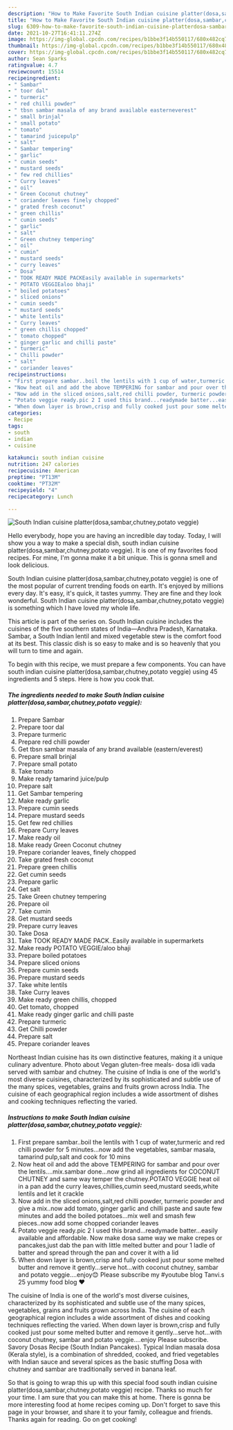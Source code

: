 ```yaml
---
description: "How to Make Favorite South Indian cuisine platter(dosa,sambar,chutney,potato veggie)"
title: "How to Make Favorite South Indian cuisine platter(dosa,sambar,chutney,potato veggie)"
slug: 6309-how-to-make-favorite-south-indian-cuisine-platterdosa-sambar-chutney-potato-veggie
date: 2021-10-27T16:41:11.274Z
image: https://img-global.cpcdn.com/recipes/b1bbe3f14b550117/680x482cq70/south-indian-cuisine-platterdosasambarchutneypotato-veggie-recipe-main-photo.jpg
thumbnail: https://img-global.cpcdn.com/recipes/b1bbe3f14b550117/680x482cq70/south-indian-cuisine-platterdosasambarchutneypotato-veggie-recipe-main-photo.jpg
cover: https://img-global.cpcdn.com/recipes/b1bbe3f14b550117/680x482cq70/south-indian-cuisine-platterdosasambarchutneypotato-veggie-recipe-main-photo.jpg
author: Sean Sparks
ratingvalue: 4.7
reviewcount: 15514
recipeingredient:
- " Sambar"
- " toor dal"
- " turmeric"
- " red chilli powder"
- " tbsn sambar masala of any brand available easterneverest"
- " small brinjal"
- " small potato"
- " tomato"
- " tamarind juicepulp"
- " salt"
- " Sambar tempering"
- " garlic"
- " cumin seeds"
- " mustard seeds"
- " few red chillies"
- " Curry leaves"
- " oil"
- " Green Coconut chutney"
- " coriander leaves finely chopped"
- " grated fresh coconut"
- " green chillis"
- " cumin seeds"
- " garlic"
- " salt"
- " Green chutney tempering"
- " oil"
- " cumin"
- " mustard seeds"
- " curry leaves"
- " Dosa"
- " TOOK READY MADE PACKEasily available in supermarkets"
- " POTATO VEGGIEaloo bhaji"
- " boiled potatoes"
- " sliced onions"
- " cumin seeds"
- " mustard seeds"
- " white lentils"
- " Curry leaves"
- " green chillis chopped"
- " tomato chopped"
- " ginger garlic and chilli paste"
- " turmeric"
- " Chilli powder"
- " salt"
- " coriander leaves"
recipeinstructions:
- "First prepare sambar..boil the lentils with 1 cup of water,turmeric and red chilli powder for 5 minutes...now add the vegetables, sambar masala, tamarind pulp,salt and cook for 10 mins"
- "Now heat oil and add the above TEMPERING for sambar and pour over the lentils....mix.sambar done...now grind all ingredients for COCONUT CHUTNEY and same way temper the chutney.POTATO VEGGIE heat oil in a pan add the curry leaves,chillies,cumin seed,mustard seeds,white lentils and let it crackle"
- "Now add in the sliced onions,salt,red chilli powder, turmeric powder and give a mix..now add tomato, ginger garlic and chilli paste and saute few minutes and add the boiled potatoes...mix well and smash few pieces..now add some chopped coriander leaves"
- "Potato veggie ready.pic 2 I used this brand...readymade batter...easily available and affordable. Now make dosa same way we make crepes or pancakes,just dab the pan with little melted butter and pour 1 ladle of batter and spread through the pan and cover it with a lid"
- "When down layer is brown,crisp and fully cooked just pour some melted butter and remove it gently...serve hot...with coconut chutney, sambar and potato veggie....enjoy😊 Please subscribe my #youtube blog Tanvi.s 25 yummy food blog ❤"
categories:
- Recipe
tags:
- south
- indian
- cuisine

katakunci: south indian cuisine 
nutrition: 247 calories
recipecuisine: American
preptime: "PT13M"
cooktime: "PT32M"
recipeyield: "4"
recipecategory: Lunch

---
```



![South Indian cuisine platter(dosa,sambar,chutney,potato veggie)](https://img-global.cpcdn.com/recipes/b1bbe3f14b550117/680x482cq70/south-indian-cuisine-platterdosasambarchutneypotato-veggie-recipe-main-photo.jpg)

Hello everybody, hope you are having an incredible day today. Today, I will show you a way to make a special dish, south indian cuisine platter(dosa,sambar,chutney,potato veggie). It is one of my favorites food recipes. For mine, I'm gonna make it a bit unique. This is gonna smell and look delicious.

South Indian cuisine platter(dosa,sambar,chutney,potato veggie) is one of the most popular of current trending foods on earth. It's enjoyed by millions every day. It's easy, it's quick, it tastes yummy. They are fine and they look wonderful. South Indian cuisine platter(dosa,sambar,chutney,potato veggie) is something which I have loved my whole life.

This article is part of the series on. South Indian cuisine includes the cuisines of the five southern states of India—Andhra Pradesh, Karnataka. Sambar, a South Indian lentil and mixed vegetable stew is the comfort food at its best. This classic dish is so easy to make and is so heavenly that you will turn to time and again.


To begin with this recipe, we must prepare a few components. You can have south indian cuisine platter(dosa,sambar,chutney,potato veggie) using 45 ingredients and 5 steps. Here is how you cook that.

<!--inarticleads1-->

##### The ingredients needed to make South Indian cuisine platter(dosa,sambar,chutney,potato veggie):

1. Prepare  Sambar
1. Prepare  toor dal
1. Prepare  turmeric
1. Prepare  red chilli powder
1. Get  tbsn sambar masala of any brand available (eastern/everest)
1. Prepare  small brinjal
1. Prepare  small potato
1. Take  tomato
1. Make ready  tamarind juice/pulp
1. Prepare  salt
1. Get  Sambar tempering
1. Make ready  garlic
1. Prepare  cumin seeds
1. Prepare  mustard seeds
1. Get  few red chillies
1. Prepare  Curry leaves
1. Make ready  oil
1. Make ready  Green Coconut chutney
1. Prepare  coriander leaves, finely chopped
1. Take  grated fresh coconut
1. Prepare  green chillis
1. Get  cumin seeds
1. Prepare  garlic
1. Get  salt
1. Take  Green chutney tempering
1. Prepare  oil
1. Take  cumin
1. Get  mustard seeds
1. Prepare  curry leaves
1. Take  Dosa
1. Take  TOOK READY MADE PACK..Easily available in supermarkets
1. Make ready  POTATO VEGGIE/aloo bhaji
1. Prepare  boiled potatoes
1. Prepare  sliced onions
1. Prepare  cumin seeds
1. Prepare  mustard seeds
1. Take  white lentils
1. Take  Curry leaves
1. Make ready  green chillis, chopped
1. Get  tomato, chopped
1. Make ready  ginger garlic and chilli paste
1. Prepare  turmeric
1. Get  Chilli powder
1. Prepare  salt
1. Prepare  coriander leaves


Northeast Indian cuisine has its own distinctive features, making it a unique culinary adventure. Photo about Vegan gluten-free meals- dosa idli vada served with sambar and chutney. The cuisine of India is one of the world&#39;s most diverse cuisines, characterized by its sophisticated and subtle use of the many spices, vegetables, grains and fruits grown across India. The cuisine of each geographical region includes a wide assortment of dishes and cooking techniques reflecting the varied. 

<!--inarticleads2-->

##### Instructions to make South Indian cuisine platter(dosa,sambar,chutney,potato veggie):

1. First prepare sambar..boil the lentils with 1 cup of water,turmeric and red chilli powder for 5 minutes...now add the vegetables, sambar masala, tamarind pulp,salt and cook for 10 mins
1. Now heat oil and add the above TEMPERING for sambar and pour over the lentils....mix.sambar done...now grind all ingredients for COCONUT CHUTNEY and same way temper the chutney.POTATO VEGGIE heat oil in a pan add the curry leaves,chillies,cumin seed,mustard seeds,white lentils and let it crackle
1. Now add in the sliced onions,salt,red chilli powder, turmeric powder and give a mix..now add tomato, ginger garlic and chilli paste and saute few minutes and add the boiled potatoes...mix well and smash few pieces..now add some chopped coriander leaves
1. Potato veggie ready.pic 2 I used this brand...readymade batter...easily available and affordable. Now make dosa same way we make crepes or pancakes,just dab the pan with little melted butter and pour 1 ladle of batter and spread through the pan and cover it with a lid
1. When down layer is brown,crisp and fully cooked just pour some melted butter and remove it gently...serve hot...with coconut chutney, sambar and potato veggie....enjoy😊 Please subscribe my #youtube blog Tanvi.s 25 yummy food blog ❤


The cuisine of India is one of the world&#39;s most diverse cuisines, characterized by its sophisticated and subtle use of the many spices, vegetables, grains and fruits grown across India. The cuisine of each geographical region includes a wide assortment of dishes and cooking techniques reflecting the varied. When down layer is brown,crisp and fully cooked just pour some melted butter and remove it gently…serve hot…with coconut chutney, sambar and potato veggie….enjoy Please subscribe. Savory Dosas Recipe (South Indian Pancakes). Typical Indian masala dosa (Kerala style), is a combination of shredded, cooked, and fried vegetables with Indian sauce and several spices as the basic stuffing Dosa with chutney and sambar are traditionally served in banana leaf. 

So that is going to wrap this up with this special food south indian cuisine platter(dosa,sambar,chutney,potato veggie) recipe. Thanks so much for your time. I am sure that you can make this at home. There is gonna be more interesting food at home recipes coming up. Don't forget to save this page in your browser, and share it to your family, colleague and friends. Thanks again for reading. Go on get cooking!
